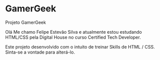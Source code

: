 # GamerGeek
Projeto GamerGeek

Olá Me chamo Felipe Estevão Silva e atualmente estou estudando HTML/CSS pela Digital House no curso Certified Tech Developer.

Este projeto desenvolvido com o intuito de treinar Skills de HTML / CSS. Sinta-se a vontade para alterá-lo.